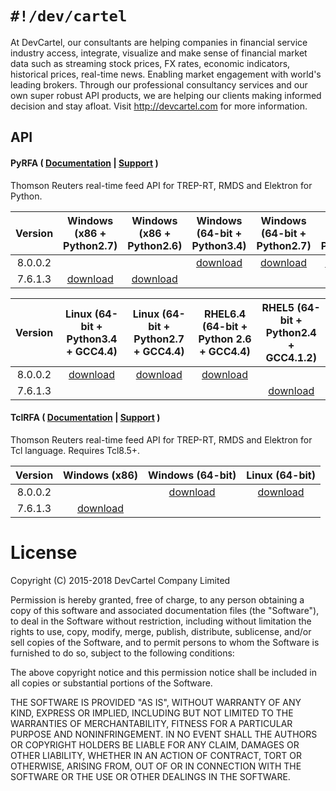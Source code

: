`#!/dev/cartel`
===============
At DevCartel, our consultants are helping companies in financial service industry access, integrate, visualize and make sense of financial market data such as streaming stock prices, FX rates, economic indicators, historical prices, real-time news. Enabling market engagement with world's leading brokers. Through our professional consultancy services and our own super robust API products, we are helping our clients making informed decision and stay afloat. Visit http://devcartel.com for more information.

## API

#### PyRFA ( [Documentation](https://github.com/devcartel/api/blob/master/pyrfa/README.md#table-of-contents) |  [Support](https://github.com/devcartel/api/issues) )
Thomson Reuters real-time feed API for TREP-RT, RMDS and Elektron for Python.  

| Version | Windows (x86 + Python2.7) | Windows (x86 + Python2.6) | Windows (64-bit + Python3.4)| Windows (64-bit + Python2.7) | Windows (64-bit + Python2.6) |
|:-:|:-:|:-:|:-:|:-:|:-:|
| 8.0.0.2 | |  | [download](https://github.com/devcartel/api/releases/download/pyrfa8.0.0.2/pyrfa8.0.0.2-win32-x86_64-py34.zip) |  [download](https://github.com/devcartel/api/releases/download/pyrfa8.0.0.2/pyrfa8.0.0.2-win32-x86_64-py27.zip) | [download](https://github.com/devcartel/api/releases/download/pyrfa8.0.0.2/pyrfa8.0.0.2-win32-x86_64-py26.zip)  |
|  7.6.1.3 | [download](https://github.com/devcartel/api/releases/download/pyrfa7.6.1.3/pyrfa7.6.1.3-win32-x86-py27.zip)| [download](https://github.com/devcartel/api/releases/download/pyrfa7.6.1.3/pyrfa7.6.1.3-win32-x86-py26.zip) |   |  |  |

| Version | Linux (64-bit + Python3.4 + GCC4.4) | Linux (64-bit + Python2.7 + GCC4.4) | RHEL6.4 (64-bit + Python 2.6 + GCC4.4) | RHEL5 (64-bit + Python2.4 + GCC4.1.2)  |
|:-:|:-:|:-:|:-:|:-:|
| 8.0.0.2 | [download](https://github.com/devcartel/api/releases/download/pyrfa8.0.0.2/pyrfa8.0.0.2-linux-x86_64-py34.zip) | [download](https://github.com/devcartel/api/releases/download/pyrfa8.0.0.2/pyrfa8.0.0.2-linux-x86_64-py27.zip) | [download](https://github.com/devcartel/api/releases/download/pyrfa8.0.0.2/pyrfa8.0.0.2-rhel64-gcc447-x86_64-py26.zip) |   |
| 7.6.1.3 |   |   |   | [download](https://github.com/devcartel/api/releases/download/pyrfa7.6.1.3/pyrfa7.6.1.3-rhel5-gcc412-x86_64-py24.zip) |


#### TclRFA ( [Documentation](https://github.com/devcartel/api/blob/master/tclrfa/README.md#table-of-contents) |  [Support](https://github.com/devcartel/api/issues) )
Thomson Reuters real-time feed API for TREP-RT, RMDS and Elektron for Tcl language. Requires Tcl8.5+.

| Version | Windows (x86) | Windows (64-bit) | Linux (64-bit) |
|:-:|:-:|:-:|:-:|
| 8.0.0.2  |   | [download](https://github.com/devcartel/api/releases/download/tclrfa8.0.0.2/tclrfa8.0.0.2-win32-ix86_64.zip)  | [download](https://github.com/devcartel/api/releases/download/tclrfa8.0.0.2/tclrfa8.0.0.2-linux-x86_64.zip) |
| 7.6.1.3 | [download](https://github.com/devcartel/api/releases/download/tclrfa7.6.1.3/tclrfa7.6.1.3-win32-ix86.zip)  |   |   |

License
=======
Copyright (C) 2015-2018 DevCartel Company Limited

Permission is hereby granted, free of charge, to any person obtaining a copy of this software and associated documentation files (the "Software"), to deal in the Software without restriction, including without limitation the rights to use, copy, modify, merge, publish, distribute, sublicense, and/or sell copies of the Software, and to permit persons to whom the Software is furnished to do so, subject to the following conditions:

The above copyright notice and this permission notice shall be included in all copies or substantial portions of the Software.

THE SOFTWARE IS PROVIDED "AS IS", WITHOUT WARRANTY OF ANY KIND, EXPRESS OR IMPLIED, INCLUDING BUT NOT LIMITED TO THE WARRANTIES OF MERCHANTABILITY, FITNESS FOR A PARTICULAR PURPOSE AND NONINFRINGEMENT. IN NO EVENT SHALL THE AUTHORS OR COPYRIGHT HOLDERS BE LIABLE FOR ANY CLAIM, DAMAGES OR OTHER LIABILITY, WHETHER IN AN ACTION OF CONTRACT, TORT OR OTHERWISE, ARISING FROM, OUT OF OR IN CONNECTION WITH THE SOFTWARE OR THE USE OR OTHER DEALINGS IN THE SOFTWARE.

